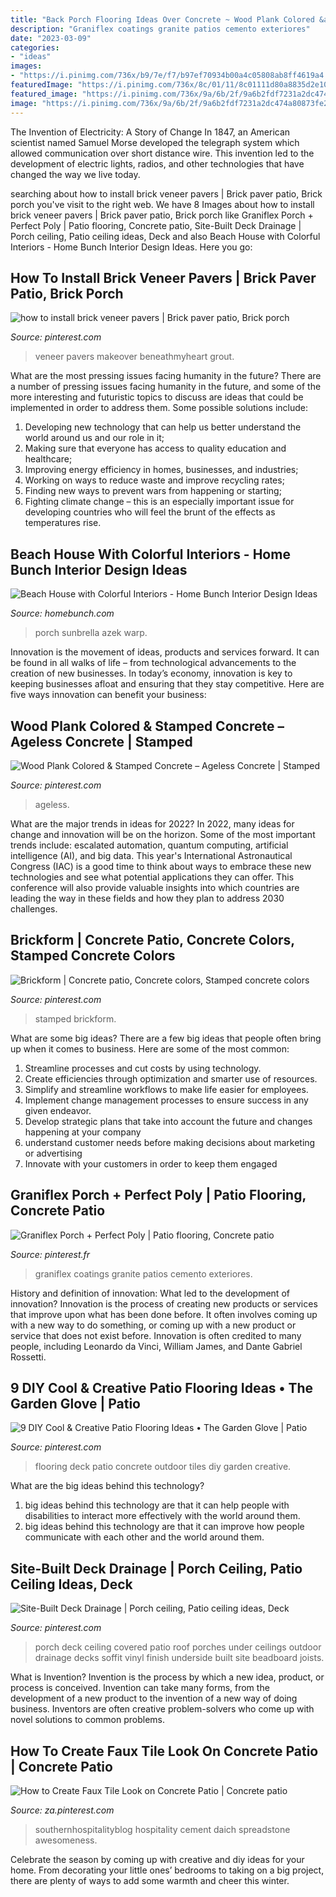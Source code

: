 ```yaml
---
title: "Back Porch Flooring Ideas Over Concrete ~ Wood Plank Colored &amp; Stamped Concrete – Ageless Concrete"
description: "Graniflex coatings granite patios cemento exteriores"
date: "2023-03-09"
categories:
- "ideas"
images:
- "https://i.pinimg.com/736x/b9/7e/f7/b97ef70934b00a4c05808ab8ff4619a4.jpg"
featuredImage: "https://i.pinimg.com/736x/8c/01/11/8c01111d80a8835d2e1062932088328a.jpg"
featured_image: "https://i.pinimg.com/736x/9a/6b/2f/9a6b2fdf7231a2dc474a80873fe26e8c--porch-ideas-patio-ideas.jpg"
image: "https://i.pinimg.com/736x/9a/6b/2f/9a6b2fdf7231a2dc474a80873fe26e8c--porch-ideas-patio-ideas.jpg"
---
```



The Invention of Electricity: A Story of Change
In 1847, an American scientist named Samuel Morse developed the telegraph system which allowed communication over short distance wire. This invention led to the development of electric lights, radios, and other technologies that have changed the way we live today.

	

		
searching about how to install brick veneer pavers | Brick paver patio, Brick porch you've visit to the right web. We have 8 Images about how to install brick veneer pavers | Brick paver patio, Brick porch like Graniflex Porch + Perfect Poly | Patio flooring, Concrete patio, Site-Built Deck Drainage | Porch ceiling, Patio ceiling ideas, Deck and also Beach House with Colorful Interiors - Home Bunch Interior Design Ideas. Here you go:
		
    
## How To Install Brick Veneer Pavers | Brick Paver Patio, Brick Porch

<img loading=lazy src="https://i.pinimg.com/736x/dd/66/3d/dd663d921cdbaa5d0130cd2a25a803a3.jpg" onerror="this.onerror=null;this.src='https://tse1.mm.bing.net/th?id=OIP.F3hNQxaq-Q2As61wxLi3lAHaJ3&amp;pid=15.1';" alt="how to install brick veneer pavers | Brick paver patio, Brick porch">

_Source: pinterest.com_

>veneer pavers makeover beneathmyheart grout. 

	

What are the most pressing issues facing humanity in the future?
There are a number of pressing issues facing humanity in the future, and some of the more interesting and futuristic topics to discuss are ideas that could be implemented in order to address them. Some possible solutions include: 
1) Developing new technology that can help us better understand the world around us and our role in it; 
2) Making sure that everyone has access to quality education and healthcare; 
3) Improving energy efficiency in homes, businesses, and industries; 
4) Working on ways to reduce waste and improve recycling rates; 
5) Finding new ways to prevent wars from happening or starting; 
6) Fighting climate change – this is an especially important issue for developing countries who will feel the brunt of the effects as temperatures rise.

    
## Beach House With Colorful Interiors - Home Bunch Interior Design Ideas

<img loading=lazy src="http://www.homebunch.com/wp-content/uploads/Patio-Ideas.-Patio-Furniture.-Patio-and-porch-design-ideas.-Patio-PatioFurniture-PatioDecor-PatioIdeas-.jpg" onerror="this.onerror=null;this.src='https://tse2.mm.bing.net/th?id=OIP.3TRmuzbp98skS2NTVuxMJwHaJ8&amp;pid=15.1';" alt="Beach House with Colorful Interiors - Home Bunch Interior Design Ideas">

_Source: homebunch.com_

>porch sunbrella azek warp. 

	

Innovation is the movement of ideas, products and services forward. It can be found in all walks of life – from technological advancements to the creation of new businesses. In today’s economy, innovation is key to keeping businesses afloat and ensuring that they stay competitive. Here are five ways innovation can benefit your business: 

    
## Wood Plank Colored &amp; Stamped Concrete – Ageless Concrete | Stamped

<img loading=lazy src="https://i.pinimg.com/736x/1b/2f/07/1b2f07096e51b132dd8d531b864721b7.jpg" onerror="this.onerror=null;this.src='https://tse3.mm.bing.net/th?id=OIP.W3lVxQei1isQBaWkOQ7K6gHaF7&amp;pid=15.1';" alt="Wood Plank Colored &amp; Stamped Concrete – Ageless Concrete | Stamped">

_Source: pinterest.com_

>ageless. 

	

What are the major trends in ideas for 2022?
In 2022, many ideas for change and innovation will be on the horizon. Some of the most important trends include: escalated automation, quantum computing, artificial intelligence (AI), and big data. 
This year's International Astronautical Congress (IAC) is a good time to think about ways to embrace these new technologies and see what potential applications they can offer. This conference will also provide valuable insights into which countries are leading the way in these fields and how they plan to address 2030 challenges.

    
## Brickform | Concrete Patio, Concrete Colors, Stamped Concrete Colors

<img loading=lazy src="https://i.pinimg.com/736x/e9/ce/11/e9ce1162ab3aee6708f8cf967c3753fb--patio.jpg" onerror="this.onerror=null;this.src='https://tse3.mm.bing.net/th?id=OIP.OwLDDRjj-ZIBM-jrkNrhQwHaFi&amp;pid=15.1';" alt="Brickform | Concrete patio, Concrete colors, Stamped concrete colors">

_Source: pinterest.com_

>stamped brickform. 

	

What are some big ideas?
There are a few big ideas that people often bring up when it comes to business. Here are some of the most common:
1. Streamline processes and cut costs by using technology.
2. Create efficiencies through optimization and smarter use of resources.
3. Simplify and streamline workflows to make life easier for employees.
4. Implement change management processes to ensure success in any given endeavor. 
5. Develop strategic plans that take into account the future and changes happening at your company 
6. understand customer needs before making decisions about marketing or advertising 
7. Innovate with your customers in order to keep them engaged 

    
## Graniflex Porch + Perfect Poly | Patio Flooring, Concrete Patio

<img loading=lazy src="https://i.pinimg.com/736x/8c/01/11/8c01111d80a8835d2e1062932088328a.jpg" onerror="this.onerror=null;this.src='https://tse2.mm.bing.net/th?id=OIP.BCrK5i6hbqwjc2RQMANJxgHaJ3&amp;pid=15.1';" alt="Graniflex Porch + Perfect Poly | Patio flooring, Concrete patio">

_Source: pinterest.fr_

>graniflex coatings granite patios cemento exteriores. 

	

History and definition of innovation: What led to the development of innovation?
Innovation is the process of creating new products or services that improve upon what has been done before. It often involves coming up with a new way to do something, or coming up with a new product or service that does not exist before. Innovation is often credited to many people, including Leonardo da Vinci, William James, and Dante Gabriel Rossetti.

    
## 9 DIY Cool &amp; Creative Patio Flooring Ideas • The Garden Glove | Patio

<img loading=lazy src="https://i.pinimg.com/736x/2f/31/0e/2f310ef94efd312c7718249a53d1371c--deck-flooring-outdoor-flooring.jpg" onerror="this.onerror=null;this.src='https://tse4.mm.bing.net/th?id=OIP.od_H5KX8OqgoKWdyFXRd0QHaJ4&amp;pid=15.1';" alt="9 DIY Cool &amp; Creative Patio Flooring Ideas • The Garden Glove | Patio">

_Source: pinterest.com_

>flooring deck patio concrete outdoor tiles diy garden creative. 

	

What are the big ideas behind this technology?
1. big ideas behind this technology are that it can help people with disabilities to interact more effectively with the world around them.
2. big ideas behind this technology are that it can improve how people communicate with each other and the world around them.

    
## Site-Built Deck Drainage | Porch Ceiling, Patio Ceiling Ideas, Deck

<img loading=lazy src="https://i.pinimg.com/736x/9a/6b/2f/9a6b2fdf7231a2dc474a80873fe26e8c--porch-ideas-patio-ideas.jpg" onerror="this.onerror=null;this.src='https://tse1.mm.bing.net/th?id=OIP.w-G5LFtDd98EO_UyES5O9wHaDx&amp;pid=15.1';" alt="Site-Built Deck Drainage | Porch ceiling, Patio ceiling ideas, Deck">

_Source: pinterest.com_

>porch deck ceiling covered patio roof porches under ceilings outdoor drainage decks soffit vinyl finish underside built site beadboard joists. 

	

What is Invention?
Invention is the process by which a new idea, product, or process is conceived. Invention can take many forms, from the development of a new product to the invention of a new way of doing business. Inventors are often creative problem-solvers who come up with novel solutions to common problems.

    
## How To Create Faux Tile Look On Concrete Patio | Concrete Patio

<img loading=lazy src="https://i.pinimg.com/736x/b9/7e/f7/b97ef70934b00a4c05808ab8ff4619a4.jpg" onerror="this.onerror=null;this.src='https://tse2.mm.bing.net/th?id=OIP.GigPHb843e0FoStelwIkKQHaJ3&amp;pid=15.1';" alt="How to Create Faux Tile Look on Concrete Patio | Concrete patio">

_Source: za.pinterest.com_

>southernhospitalityblog hospitality cement daich spreadstone awesomeness. 

	

Celebrate the season by coming up with creative and diy ideas for your home. From decorating your little ones’ bedrooms to taking on a big project, there are plenty of ways to add some warmth and cheer this winter.


